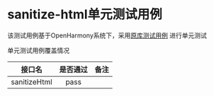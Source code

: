 # sanitize-html单元测试用例

该测试用例基于OpenHarmony系统下，采用[原库测试用例](https://github.com/apostrophecms/sanitize-html/blob/main/test/test.js)
进行单元测试

单元测试用例覆盖情况

|                                                     接口名                                                     |                    是否通过	                     |备注|
|:-----------------------------------------------------------------------------------------------------------:|:--------------------------------------------:|:---:|
|                                      sanitizeHtml                                      |                     pass                     |       |
